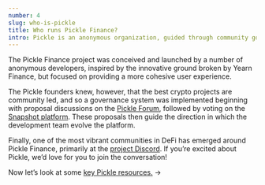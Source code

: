```yaml
---
number: 4
slug: who-is-pickle
title: Who runs Pickle Finance?
intro: Pickle is an anonymous organization, guided through community governance.
---
```


The Pickle Finance project was conceived and launched by a number of anonymous developers, inspired by the innovative ground broken by Yearn Finance, but focused on providing a more cohesive user experience.

The Pickle founders knew, however, that the best crypto projects are community led, and so a governance system was implemented beginning with proposal discussions on the [Pickle Forum](https://forum.pickle.finance), followed by voting on the [Snapshot platform](https://snapshot.page/#/pickle). These proposals then guide the direction in which the development team evolve the platform.

Finally, one of the most vibrant communities in DeFi has emerged around Pickle Finance, primarily at the [project Discord](http://discord.gg/uG6WhYkM8n). If you’re excited about Pickle, we’d love for you to join the conversation!

Now let’s look at some [key Pickle resources.](/resources/) →
